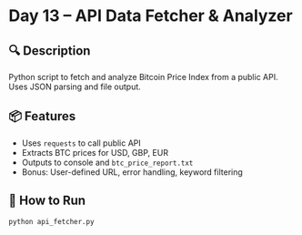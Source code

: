 # Day 13 – API Data Fetcher & Analyzer

## 🔍 Description
Python script to fetch and analyze Bitcoin Price Index from a public API. Uses JSON parsing and file output.

## 📦 Features
- Uses `requests` to call public API
- Extracts BTC prices for USD, GBP, EUR
- Outputs to console and `btc_price_report.txt`
- Bonus: User-defined URL, error handling, keyword filtering

## 🚀 How to Run
```bash
python api_fetcher.py
